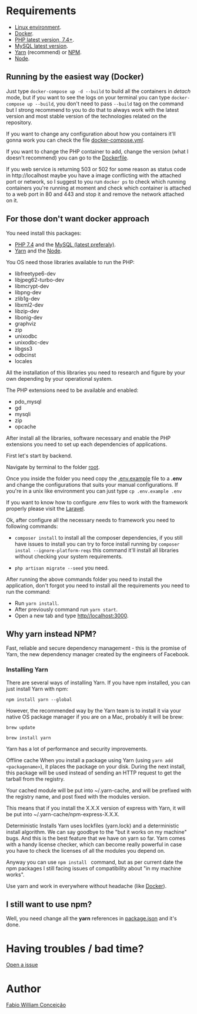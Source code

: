 # Requirements

- [Linux environment](https://www.linux.org/).
- [Docker](https://www.docker.com/).
- [PHP latest version, 7.4+](https://www.php.net/).
- [MySQL latest version](https://www.mysql.com/).
- [Yarn](https://yarnpkg.com/lang/en/) (recommend) or [NPM](https://www.npmjs.com/).
- [Node](https://nodejs.org/en/).

## Running by the easiest way (Docker)

Just type ```docker-compose up -d --build``` to build all the containers 
in *detach* mode, but if you want to see the logs on your terminal you can type 
``docker-compose up --build``, you don't need to pass ```--build``` tag on the command
but I strong recommend to you to do that 
to always work with the latest version and most stable version of the technologies 
related on the repository.

If you want to change any configuration about how you containers it'll gonna work you can 
check the file [docker-compose.yml](./docker-compose.yml).

If you want to change the PHP container to add, change the version (what I doesn't recommend)
you can go to the [Dockerfile](./docker/php/Dockerfile).

If you web service is returning 503 or 502 for some reason 
as status code in http://localhost maybe you have a image 
conflicting with the attached port or network, so I suggest to you 
run ```docker ps``` to check which running containers 
you're running at moment and 
check which container is attached to a web port in 80 and 443 and stop 
it and remove the network attached on it.

## For those don't want docker approach

You need install this packages:
- [PHP 7.4](php.net) and the 
[MySQL (latest preferaly)](https://www.mysql.com/).
- [Yarn](https://yarnpkg.com/lang/en/) and the 
[Node](https://nodejs.org/en/).

You OS need those libraries available to run the PHP:
- libfreetype6-dev
- libjpeg62-turbo-dev
- libmcrypt-dev
- libpng-dev
- zlib1g-dev
- libxml2-dev
- libzip-dev
- libonig-dev
- graphviz
- zip
- unixodbc
- unixodbc-dev
- libgss3
- odbcinst
- locales

All the installation of this libraries you need to research and figure by your own 
depending by your operational system.

The PHP extensions need to be available and enabled:
- pdo_mysql
- gd
- mysqli
- zip 
- opcache

After install all the libraries, software necessary and enable the PHP extensions you 
 need to set up each dependencies of applications.

First let's start by backend.


Navigate by terminal to the folder [root](./).

Once you inside the folder you need copy the [.env.example](.env.example) file 
to a **.env** and change the configurations that suits your manual configurations. 
If you're in a unix like environment you can just type ``cp .env.example .env``

If you want to know how to configure .env files to work with the framework properly
please visit the [Laravel](https://laravel.com/).

Ok, after configure all the necessary needs to framework you need to following 
commands:

- ```composer install``` to install all the composer dependencies, if you still have 
issues to install you can try to force install running by ``composer instal --ignore-platform-reqs``
this command it'll install all libraries without checking your system requirements.

- ```php artisan migrate --seed``` you need.   

After running the above commands folder you need to 
install the  application, don't forgot you need to 
install all the requirements you need to run the command:

- Run ``yarn install``.
- After previously command run ``yarn start``.
- Open a new tab and type [http//localhost:3000](http://localhost:3000).

## Why yarn instead NPM?

Fast, reliable and secure dependency management - this is the promise of Yarn, 
the new dependency manager created by the engineers of Facebook.

### Installing Yarn
There are several ways of installing Yarn. If you have npm 
installed, you can just install Yarn with npm:

```npm install yarn --global```

However, the recommended way by the Yarn team is to install it 
via your native OS package manager 
if you are on a Mac, probably it will be brew:

```brew update```

```brew install yarn```

Yarn has a lot of performance and security improvements. 

Offline cache
When you install a package using Yarn (using ``yarn add <packagename>``), 
it places the package on your disk. 
During the next install, this package will be used instead of 
sending an HTTP request to get the tarball from the registry.

Your cached module will be put into ~/.yarn-cache, 
and will be prefixed with the registry name, and post fixed with the modules version.

This means that if you install the X.X.X version of express with Yarn, 
it will be put into ~/.yarn-cache/npm-express-X.X.X.

Deterministic Installs
Yarn uses lockfiles (yarn.lock) and a deterministic install algorithm. 
We can say goodbye to the "but it works on my machine" bugs. 
And this is the best feature that we 
have on yarn so far.
Yarn comes with a handy license checker, which can become really powerful 
in case you have to check the licenses of all the modules you depend on.

Anyway you can use ``npm install `` command, but as per current date
the npm packages I still facing issues of compatibility about "in my machine works".

Use yarn and work in everywhere without headache (like [Docker](https://docker.com)). 

## I still want to use npm?


Well, you need change all the **yarn**  references in [package.json](./package.json) and 
it's done.


# Having troubles / bad time?

[Open a issue](https://github.com/Messhias/temper/issues/new)

# Author

[Fabio William Conceição](https://github.com/messhias)
